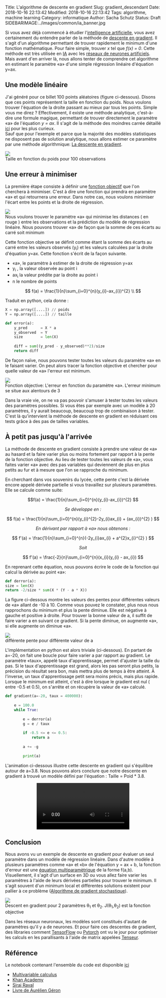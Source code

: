 Title: L'algorithme de descente en gradient
Slug: gradient_descendant
Date: 2018-10-16 22:13:42
Modified: 2018-10-16 22:13:42
Tags: algorithme, machine learning
Category: informatique
Author: Sacha Schutz
Status: Draft
SIDEBARIMAGE:../images/common/ia_banner.jpg


Si vous avez déjà commencé à étudier l'[intelligence artificielle](https://fr.wikipedia.org/wiki/Intelligence_artificielle), vous avez certainement du entendre parler de la méthode de [descente en gradient](https://fr.wikipedia.org/wiki/Algorithme_du_gradient). Il s'agit d'un algorithme permettant de trouver rapidement le minimum d'une fonction mathématique. Pour faire simple, trouver *x* tel que *f(x) = 0*. 
Cette méthode est très utilisée en [IA](https://fr.wikipedia.org/wiki/Intelligence_artificielle) avec les [réseaux de neurones artificiels](https://fr.wikipedia.org/wiki/R%C3%A9seau_de_neurones_artificiels). Mais avant d'en arriver là, nous allons tenter de comprendre cet algorithme en estimant le paramètre «a» d'une simple régression linéaire d'équation y=ax.

## Une modèle linéaire 

J'ai généré pour ce billet 100 points aléatoires (figure ci-dessous). Disons que ces points représentent la taille en fonction du poids. Nous voulons trouver l'équation de la droite passant au mieux par tous les points. Simple vous me direz ? Effectivement, il existe une méthode analytique, c'est-à-dire une formule magique, permettant de trouver directement le paramètre «a» de l'équation *y = ax*. Il s'agit de la méthode des moindres carrée détaillé [ici](https://fr.khanacademy.org/math/statistics-probability/describing-relationships-quantitative-data/more-on-regression/v/proof-part-1-minimizing-squared-error-to-regression-line) pour les plus curieux.  
Sauf que pour l'exemple et parce que la majorité des modèles statistiques ne disposent pas de solution analytique, nous allons estimer ce paramètre par une méthode algorithmique: [La descente en gradient](https://fr.wikipedia.org/wiki/Algorithme_du_gradient). 

<div class="figure">
    <img src="../images/gradient_descendant/observation.png" />      
    <div class="legend">Taille en fonction du poids pour 100 observations</div> </div>   

## Une erreur à minimiser 

La première étape consiste à définir une [fonction objectif](https://fr.wikipedia.org/wiki/Fonction_objectif) que l'on cherchera à minimiser. C'est à dire une fonction qui prendra en paramètre «a» et qui retournera une erreur. Dans notre cas, nous voulons minimiser l'écart entre les points et la droite de régression. 

<div class="figure">
    <img src="../images/gradient_descendant/less_square.png" />      
    <div class="legend">Nous voulons trouver le paramètre «a» qui minimise les distances ( en rouge ) entre les observations et la prédiction du modèle de régression linéaire. Nous pouvons trouver «a» de façon que la somme de ces écarts au carré soit minimum </div> </div>   

Cette fonction objective se définit comme étant la somme des écarts au carré entre les valeurs observés (y<sub>i</sub>) et les valeurs calculées par la droite d'équation y=ax. 
Cette fonction s'écrit de la façon suivante. 

- «a», le paramètre à estimer de la droite de régression y=ax
- y<sub>i</sub> , la valeur observée au point i 
- ax<sub>i</sub> la valeur prédite par la droite au point i
- n le nombre de points

$$
f(a) = \frac{1}{n}\sum_{i=0}^{n}(y_{i}-ax_{i})^{2} \\
$$



Traduit en python, cela donne : 

```python
X = np.array([....]) // poids
Y = np.array([....]) // taille

def error(a):
    y_pred      = X * a 
    y_observed  = Y 
    size        = len(X)
    
    diff = sum((y_pred - y_observed)**2)/size
    return diff

```

De façon naïve, nous pouvons tester toutes les valeurs du paramètre «a» en le faisant varier. On peut alors tracer la fonction objective et chercher pour quelle valeur de «a» l'erreur est minimum. 

<div class="figure">
    <img src="../images/gradient_descendant/naif.png" />      
    <div class="legend">Fonction objective: L'erreur en fonction du paramètre «a». L'erreur minimum se situe aux alentours de 3</div> </div>   

Dans la vraie vie, on ne va  pas pouvoir s'amuser à tester toutes les valeurs des paramètres possibles. Si vous êtes par exemple avec un modèle à 20 paramètres, il y aurait beaucoup, beaucoup trop de combinaison à tester. C'est là qu'intervient la méthode de descente en gradient en réduisant ces tests  grâce à des pas de tailles variables. 

## À petit pas jusqu'à l'arrivée

 La méthode de descente en gradient consiste à prendre une valeur de «a» au hasard et la faire varier plus ou moins fortement par rapport à la pente de la fonction objective. Au lieu de tester toutes les valeurs de «a», vous faites varier «a» avec des pas variables qui deviennent de plus en plus petits au fur et à mesure que l'on se rapproche du minimum.

En cherchant dans vos souvenirs du lycée, cette pente c'est la dérivée encore appelé dérivée partielle si vous travaillez sur plusieurs paramètres. Elle se calcule comme suite: 

$$f(a) = \frac{1}{n}\sum_{i=0}^{n}(y_{i}-ax_{i})^{2} $$ 

<center> <em> Se développe en : </em> </center>

$$ f(a) = \frac{1}{n}\sum_{i=0}^{n}(y_{i}^{2}-2y_{i}ax_{i} + (ax_{i})^{2} ) $$ 

<center> <em> En dérivant par rapport à «a» nous obtenons : </em> </center>

$$ f'(a) = \frac{1}{n}\sum_{i=0}^{n}(-2y_{i}ax_{i} + a^{2}x_{i}^{2} ) $$ 

<center> <em> Soit </em> </center>

$$ f'(a) = \frac{-2}{n}\sum_{i=0}^{n}(x_{i}(y_{i} - ax_{i})  $$ 


En reprenant cette équation, nous pouvons écrire le code de la fonction qui calcul la dérivée au point «a»: 

```python
def derror(a):
size = len(X)
return -2/size * sum(X * (Y - a * X))
```

La figure ci-dessous montre les valeurs des pentes pour différentes valeurs de «a» allant de -10 à 10. Comme vous pouvez le constater, plus nous nous rapprochons du minimum et plus la pente diminue. Elle est négative à gauche et positive à droite. Pour trouver la bonne valeur de a, il suffit de faire varier a en suivant ce gradient. Si la pente diminue, on augmente «a», si elle augmente on diminue «a».

<div class="figure">
    <img src="../images/gradient_descendant/derivate.png" />      
    <div class="legend">différente pente pour différente valeur de a</div> </div>   

L'implémentation en python est alors triviale (ci-dessous). En partant de a=-20, on fait une boucle pour faire varier a par rapport au gradient. Le paramètre «taux», appelé taux d'apprentissage, permet d'ajuster la taille du pas. Si le taux d'apprentissage est grand, alors les pas seront plus petits, la précision du résultat sera bon, mais mettra plus de temps à être atteint. À l'inverse, un taux d'apprentissage petit sera moins précis, mais plus rapide. 
Lorsque le minimum est atteint, c'est à dire lorsque le gradient est nul ( entre -0.5 et 0.5), on s'arrête et on récupère la valeur de «a» calculé.

```python
def gradient(a=-20, taux = 400000):
    
    e = 100.0 
    while True:
        
        e = derror(a) 
        g = e / taux
        
        if -0.5 <= e <= 0.5:
            return a
        
        a += -g
        
        print(a)
```

L'animation ci-dessous illustre cette descente en gradient qui s'équilibre autour de a=3.8. Nous pouvons alors conclure que notre descente en gradient à trouvé un modèle défini par l'équation :  Taille = Poid * 3.8.

<center>
<video controls>
  <source src="../images/gradient_descendant/gradient.mp4" type="video/mp4">

Your browser does not support the video tag.
</video>
</center>



## Conclusion 
Nous avons vu un exemple de descente en gradient pour évaluer un seul paramètre dans un modèle de régression linéaire. Dans d'autre modèle à plusieurs paramètres comme «a» et «b» de l'équation y = ax + b, la fonction d'erreur est une [équation multiparamètrique](https://www.khanacademy.org/math/multivariable-calculus) de la forme f(a,b).  Visuellement, il s'agit d'un surface en 3D ou vous allez faire varier les paramètres à l'aide de leurs dérivées partielles pour trouver le minimum. Il s'agit souvent d'un minimum local et différentes solutions existent pour pallier à ce problème ([Algorithme de gradient stochastique](https://fr.wikipedia.org/wiki/Algorithme_du_gradient_stochastique)).

<div class="figure">
    <img src="../images/gradient_descendant/gradientDescent.jpg" />      
    <div class="legend">Descent en gradient pour 2 paramètres θ<sub>1</sub> et θ<sub>2</sub>. J(θ<sub>1</sub>,θ<sub>2</sub>) est la fonction objective </div> </div>   


Dans les réseaux neuronaux, les modèles sont constitués d'autant de paramètres qu'il y a de neurones. Et pour faire ces descentes de gradient, des libraries comment [TensorFlow](https://www.tensorflow.org/api_docs/python/tf/gradients) ou [Pytorch](https://pytorch.org/docs/stable/optim.html) ont vu le jour pour optimiser les calculs en les parallisants à l'aide de matrix appelées [Tenseur](https://fr.wikipedia.org/wiki/Tenseur).     


## Référence
Le notebook contenant l'ensemble du code est disponible [ici](https://github.com/dridk/notebook/tree/master/gradient_descent)

- [Multivariable calculus](https://www.khanacademy.org/math/multivariable-calculus)
- [Khan Academy](https://www.youtube.com/watch?v=TEB2z7ZlRAw)
- [Siraj Raval](https://www.youtube.com/watch?v=nhqo0u1a6fw)
- [Livre de Aurélien Géron](https://www.dunod.com/livres-aurelien-geron)
